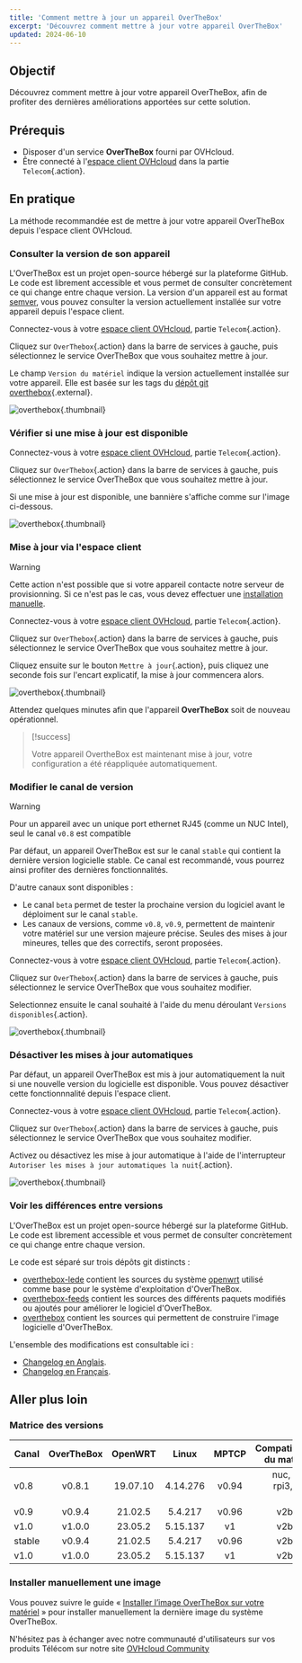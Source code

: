 ```yaml
---
title: 'Comment mettre à jour un appareil OverTheBox'
excerpt: 'Découvrez comment mettre à jour votre appareil OverTheBox'
updated: 2024-06-10
---
```


## Objectif

Découvrez comment mettre à jour votre appareil OverTheBox, afin de profiter des dernières améliorations apportées sur cette solution.

## Prérequis

- Disposer d'un service **OverTheBox** fourni par OVHcloud.
- Être connecté à l'[espace client OVHcloud](/links/manager) dans la partie `Telecom`{.action}.

## En pratique

La méthode recommandée est de mettre à jour votre appareil OverTheBox depuis l'espace client OVHcloud.

### Consulter la version de son appareil

L'OverTheBox est un projet open-source hébergé sur la plateforme GitHub. Le code est librement accessible et vous permet de consulter concrètement ce qui change entre chaque version.
La version d'un appareil est au format [semver](https://semver.org/lang/fr/), vous pouvez consulter la version actuellement installée sur votre appareil depuis l'espace client.

Connectez-vous à votre [espace client OVHcloud](/links/manager), partie `Telecom`{.action}.

Cliquez sur `OverThebox`{.action} dans la barre de services à gauche, puis sélectionnez le service OverTheBox que vous souhaitez mettre à jour.

Le champ `Version du matériel` indique la version actuellement installée sur votre appareil. Elle est basée sur les tags du [dépôt git overthebox](https://github.com/ovh/overthebox/tags){.external}.

![overthebox](images/manager-version-2024.png){.thumbnail}

### Vérifier si une mise à jour est disponible

Connectez-vous à votre [espace client OVHcloud](/links/manager), partie `Telecom`{.action}.

Cliquez sur `OverThebox`{.action} dans la barre de services à gauche, puis sélectionnez le service OverTheBox que vous souhaitez mettre à jour.

Si une mise à jour est disponible, une bannière s'affiche comme sur l'image ci-dessous.

![overthebox](images/manager-available-2024.png){.thumbnail}

### Mise à jour via l'espace client

> [!warning]
>
> Cette action n'est possible que si votre appareil contacte notre serveur de provisionning. Si ce n'est pas le cas, vous devez effectuer une [installation manuelle](/pages/web_cloud/internet/overthebox/advanced_installer_limage_overthebox_sur_votre_materiel).
>

Connectez-vous à votre [espace client OVHcloud](/links/manager), partie `Telecom`{.action}.

Cliquez sur `OverThebox`{.action} dans la barre de services à gauche, puis sélectionnez le service OverTheBox que vous souhaitez mettre à jour.

Cliquez ensuite sur le bouton `Mettre à jour`{.action}, puis cliquez une seconde fois sur l'encart explicatif, la mise à jour commencera alors.

![overthebox](images/manager-upgrade-2024.png){.thumbnail}

Attendez quelques minutes afin que l'appareil **OverTheBox** soit de nouveau opérationnel.

> [!success]
>
> Votre appareil OvertheBox est maintenant mise à jour, votre configuration a été réappliquée automatiquement.
>

### Modifier le canal de version

> [!warning]
>
> Pour un appareil avec un unique port ethernet RJ45 (comme un NUC Intel), seul le canal `v0.8` est compatible
>

Par défaut, un appareil OverTheBox est sur le canal `stable` qui contient la dernière version logicielle stable. Ce canal est recommandé, vous pourrez ainsi profiter des dernières fonctionnalités.

D'autre canaux sont disponibles :

- Le canal `beta` permet de tester la prochaine version du logiciel avant le déploiment sur le canal `stable`.
- Les canaux de versions, comme `v0.8`, `v0.9`, permettent de maintenir votre matériel sur une version majeure précise. Seules des mises à jour mineures, telles que des correctifs, seront proposées.

Connectez-vous à votre [espace client OVHcloud](/links/manager), partie `Telecom`{.action}.

Cliquez sur `OverThebox`{.action} dans la barre de services à gauche, puis sélectionnez le service OverTheBox que vous souhaitez modifier.

Selectionnez ensuite le canal souhaité à l'aide du menu déroulant `Versions disponibles`{.action}.

![overthebox](images/manager-releaseChannel-2024.png){.thumbnail}

### Désactiver les mises à jour automatiques

Par défaut, un appareil OverTheBox est mis à jour automatiquement la nuit si une nouvelle version du logicielle est disponible. Vous pouvez désactiver cette fonctionnnalité depuis l'espace client.

Connectez-vous à votre [espace client OVHcloud](/links/manager), partie `Telecom`{.action}.

Cliquez sur `OverThebox`{.action} dans la barre de services à gauche, puis sélectionnez le service OverTheBox que vous souhaitez modifier.

Activez ou désactivez les mise à jour automatique à l'aide de l'interrupteur `Autoriser les mises à jour automatiques la nuit`{.action}.

![overthebox](images/manager-autoupgrade-2024.png){.thumbnail}

### Voir les différences entre versions

L'OverTheBox est un projet open-source hébergé sur la plateforme GitHub. Le code est librement accessible et vous permet de consulter concrètement ce qui change entre chaque version.

Le code est séparé sur trois dépôts git distincts :

- [overthebox-lede](https://github.com/ovh/overthebox-lede) contient les sources du système [openwrt](https://openwrt.org/) utilisé comme base pour le système d'exploitation d'OverTheBox.
- [overthebox-feeds](https://github.com/ovh/overthebox-feeds) contient les sources des différents paquets modifiés ou ajoutés pour améliorer le logiciel d'OverTheBox.
- [overthebox](https://github.com/ovh/overthebox) contient les sources qui permettent de construire l'image logicielle d'OverTheBox.

L'ensemble des modifications est consultable ici :

- [Changelog en Anglais](https://github.com/ovh/overthebox/releases).
- [Changelog en Français](https://github.com/ovh/overthebox/blob/master/CHANGELOG_fr.md).

## Aller plus loin

### Matrice des versions

| Canal | OverTheBox | OpenWRT | Linux | MPTCP | Compatibilité du matériel |
| ---  | :---: | :---: | :---: | :---: | ---: |
| v0.8 | v0.8.1 | 19.07.10 | 4.14.276 | v0.94 | nuc, ITv1, rpi3, v2b, v2c |
| v0.9 | v0.9.4 | 21.02.5 | 5.4.217 | v0.96 | v2b, v2c |
| v1.0 | v1.0.0 | 23.05.2 | 5.15.137 | v1 | v2b, v2c |
| stable | v0.9.4 | 21.02.5 | 5.4.217 | v0.96 | v2b, v2c |
| v1.0 | v1.0.0 | 23.05.2 | 5.15.137 | v1 | v2b, v2c |

### Installer manuellement une image

Vous pouvez suivre le guide « [Installer l’image OverTheBox sur votre matériel](/pages/web_cloud/internet/overthebox/advanced_installer_limage_overthebox_sur_votre_materiel) » pour installer manuellement la dernière image du système OverTheBox.

N'hésitez pas à échanger avec notre communauté d'utilisateurs sur vos produits Télécom sur notre site [OVHcloud Community](https://community.ovh.com/c/telecom)
